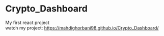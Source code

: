 # Crypto_Dashboard
My first react project <br/>
watch my project:
https://mahdighorbani98.github.io/Crypto_Dashboard/
